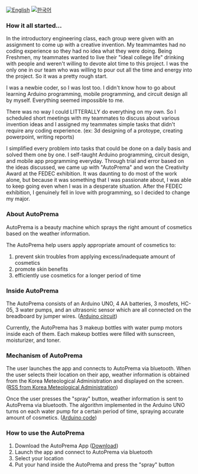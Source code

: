 [![English](https://img.shields.io/badge/lang-English-blue.svg)](https://github.com/juho-creator/FEDEC-Exhibition/blob/main/README.md)
[![한국어](https://img.shields.io/badge/lang-한국어-red.svg)](https://github.com/juho-creator/FEDEC-Exhibition/blob/main/README.KR.md)


### How it all started...
In the introductory engineering class, each group were given with an assignment to come up with a creative invention. My teammamtes had no coding experience so they had no idea what they were doing. Being Freshmen, my teammates wanted to live their "ideal college life" drinking with people and weren't willing to devote alot time to this project. I was the only one in our team who was willing to pour out all the time and energy into the project. So it was a pretty rough start.

I was a newbie coder, so I was lost too.
I didn't know how to go about learning Arduino programming, mobile programming, and circuit design all by myself. Everything seemed impossible to me.

There was no way I could LITTERALLY do everything on my own. So I scheduled short meetings with my teammates to discuss about various invention ideas and I assigned my teammates simple tasks that didn't require any coding experience.
(ex: 3d designing of a protoype, creating powerpoint, writing reports)

I simplified every problem into tasks that could be done on a daily basis and solved them one by one. I self-taught Arduino programming, circuit design, and mobile app programming everyday. Through trial and error based on the ideas discussed, we came up with "AutoPrema" and won the Creativity Award at the FEDEC exhibition. It was daunting to do most of the work alone, but because it was something that I was passionate about, I was able to keep going even when I was in a desperate situation. After the FEDEC exhibition, I genuinely fell in love with programming, so I decided to change my major.


### About AutoPrema
AutoPrema is a beauty machine which sprays the right amount of cosmetics based on the weather information.

The AutoPrema help users apply appropriate amount of cosmetics to: 
1. prevent skin troubles from applying excess/inadequate amount of cosmetics
2. promote skin benefits
3. efficiently use cosmetics for a longer period of time  


### Inside AutoPrema
The AutoPrema consists of an Arduino UNO, 4 AA batteries, 3 mosfets, HC-05, 3 water pumps, and an ultrasonic sensor which are all connected on the breadboard by jumper wires. ([Arduino circuit](Circuit.png))

Currently, the AutoPrema has 3 makeup bottles with water pump motors inside each of them. Each makeup bottles were filled with sunscreen, moisturizer, and toner.

### Mechanism of AutoPrema
The user launches the app and connects to AutoPrema via bluetooth. When the user selects their location on their app, weather information is obtained from the Korea Meteological Administration and displayed on the screen. ([RSS from Korea Meteological Administration](https://www.weather.go.kr/w/pop/rss-guide.do))

Once the user presses the "spray" button, weather information is sent to AutoPrema via bluetooth. The algorithm implemented in the Arduino UNO turns on each water pump for a certain period of time, spraying accurate amount of cosmetics. ([Arduino code](Arduino.ino))

### How to use the AutoPrema
1. Download the AutoPrema App ([Download](Mobile_App.aia))
2. Launch the app and connect to AutoPrema via bluetooth 
3. Select your location
4. Put your hand inside the AutoPrema and press the "spray" button




